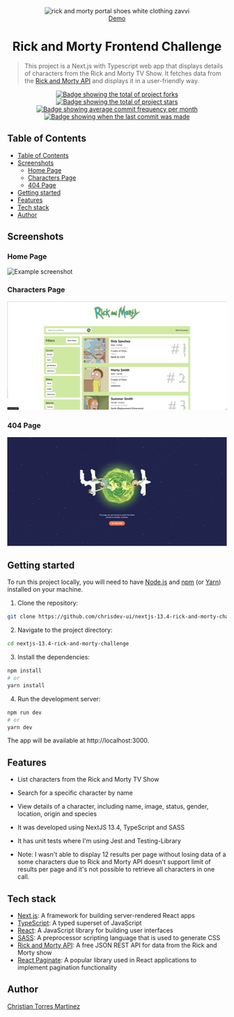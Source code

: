 <div id="top" align="center">
  <img src="https://www.freepnglogos.com/uploads/rick-and-morty-png/rick-and-morty-portal-shoes-white-clothing-zavvi-23.png" width="350" alt="rick and morty portal shoes white clothing zavvi" />
  <div align="center"><a href="https://main--glittery-cat-57fd99.netlify.app/"`>Demo</a></div>
</div>

<div align="center">
    <h1>Rick and Morty Frontend Challenge</h1>
</div>

> This project is a Next.js with Typescript web app that displays details of characters from the Rick and Morty TV Show. It fetches data from the [Rick and Morty API](https://rickandmortyapi.com/) and displays it in a user-friendly way.

<p align="center">
  <a href="https://github.com/chrisdev-ui/nextjs-13.4-rick-and-morty-challenge/fork" target="_blank">
    <img src="https://img.shields.io/github/forks/chrisdev-ui/nextjs-13.4-rick-and-morty-challenge?" alt="Badge showing the total of project forks"/>
  </a>

  <a href="https://github.com/chrisdev-ui/nextjs-13.4-rick-and-morty-challenge/stargazers" target="_blank">
    <img src="https://img.shields.io/github/stars/chrisdev-ui/nextjs-13.4-rick-and-morty-challenge?" alt="Badge showing the total of project stars"/>
  </a>

  <a href="https://github.com/chrisdev-ui/nextjs-13.4-rick-and-morty-challenge/commits/main" target="_blank">
    <img src="https://img.shields.io/github/commit-activity/m/chrisdev-ui/nextjs-13.4-rick-and-morty-challenge?" alt="Badge showing average commit frequency per month"/>
  </a>

  <a href="https://github.com/chrisdev-ui/nextjs-13.4-rick-and-morty-challenge/commits/main" target="_blank">
    <img src="https://img.shields.io/github/last-commit/chrisdev-ui/nextjs-13.4-rick-and-morty-challenge?" alt="Badge showing when the last commit was made"/>
  </a>
</p>

## Table of Contents

- [Table of Contents](#table-of-contents)
- [Screenshots](#screenshots)
  - [Home Page](#home-page)
  - [Characters Page](#characters-page)
  - [404 Page](#404-page)
- [Getting started](#getting-started)
- [Features](#features)
- [Tech stack](#tech-stack)
- [Author](#author)

## Screenshots

### Home Page

![Example screenshot](/public/assets/home.png)

### Characters Page

![Example screenshot](/public/assets/characters.png)

### 404 Page

![Example screenshot](/public/assets/404.png)

## Getting started

To run this project locally, you will need to have [Node.js](https://nodejs.org/en/) and [npm](https://www.npmjs.com/) (or [Yarn](https://yarnpkg.com/)) installed on your machine.

1. Clone the repository:

```bash
git clone https://github.com/chrisdev-ui/nextjs-13.4-rick-and-morty-challenge.git
```

2. Navigate to the project directory:

```bash
cd nextjs-13.4-rick-and-morty-challenge
```

3. Install the dependencies:

```bash
npm install
# or
yarn install
```

4. Run the development server:

```bash
npm run dev
# or
yarn dev
```

The app will be available at http://localhost:3000.

## Features

- List characters from the Rick and Morty TV Show
- Search for a specific character by name
- View details of a character, including name, image, status, gender, location, origin and species
- It was developed using NextJS 13.4, TypeScript and SASS
- It has unit tests where I'm using Jest and Testing-Library

- Note: I wasn't able to display 12 results per page without losing data of a some characters due to Rick and Morty API doesn't support limit of results per page and it's not possible to retrieve all characters in one call.

## Tech stack

- [Next.js](https://nextjs.org/): A framework for building server-rendered React apps
- [TypeScript](https://www.typescriptlang.org/): A typed superset of JavaScript
- [React](https://reactjs.org/): A JavaScript library for building user interfaces
- [SASS](https://sass-lang.com/): A preprocessor scripting language that is used to generate CSS
- [Rick and Morty API](https://rickandmortyapi.com/): A free JSON REST API for data from the Rick and Morty show
- [React Paginate](https://www.npmjs.com/package/react-paginate): A popular library used in React applications to implement pagination functionality

## Author

[Christian Torres Martinez](https://www.linkedin.com/in/christiantorresm/)
